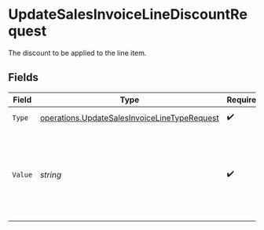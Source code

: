 # UpdateSalesInvoiceLineDiscountRequest

The discount to be applied to the line item.


## Fields

| Field                                                                                                        | Type                                                                                                         | Required                                                                                                     | Description                                                                                                  | Example                                                                                                      |
| ------------------------------------------------------------------------------------------------------------ | ------------------------------------------------------------------------------------------------------------ | ------------------------------------------------------------------------------------------------------------ | ------------------------------------------------------------------------------------------------------------ | ------------------------------------------------------------------------------------------------------------ |
| `Type`                                                                                                       | [operations.UpdateSalesInvoiceLineTypeRequest](../../models/operations/updatesalesinvoicelinetyperequest.md) | :heavy_check_mark:                                                                                           | The type of discount.                                                                                        | amount                                                                                                       |
| `Value`                                                                                                      | *string*                                                                                                     | :heavy_check_mark:                                                                                           | A string containing an exact monetary amount in the given currency, or the percentage.                       | 10.00                                                                                                        |
